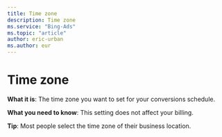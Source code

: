 ```yaml
---
title: Time zone
description: Time zone
ms.service: "Bing-Ads"
ms.topic: "article"
author: eric-urban
ms.author: eur
---
```


# Time zone

**What it is**: The time zone you want to set for your conversions schedule.

**What you need to know**: This setting does not affect your billing.

**Tip**: Most people select the time zone of their business location.



